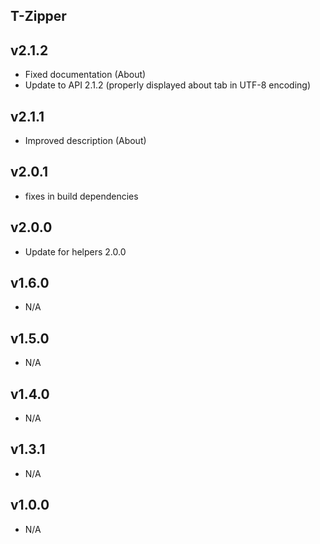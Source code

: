 T-Zipper
----------

v2.1.2
---
* Fixed documentation (About)
* Update to API 2.1.2 (properly displayed about tab in UTF-8 encoding)

v2.1.1
---
* Improved description (About)

v2.0.1
---
* fixes in build dependencies

v2.0.0
---
* Update for helpers 2.0.0

v1.6.0
---
* N/A

v1.5.0
---
* N/A

v1.4.0
---
* N/A

v1.3.1
---
* N/A

v1.0.0
---
* N/A
